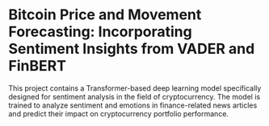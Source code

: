 # Bitcoin Price and Movement Forecasting: Incorporating Sentiment Insights from VADER and FinBERT
This project contains a Transformer-based deep learning model specifically designed for sentiment analysis in the field of cryptocurrency. The model is trained to analyze sentiment and emotions in finance-related news articles and predict their impact on cryptocurrency portfolio performance.
